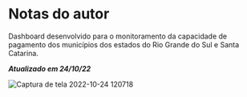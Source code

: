 # Notas do autor

Dashboard desenvolvido para o monitoramento da capacidade de pagamento dos municípios dos estados do Rio Grande do Sul e Santa Catarina. 

***Atualizado em 24/10/22***

![Captura de tela 2022-10-24 120718](https://user-images.githubusercontent.com/99520642/197561200-53dbc2ba-37e7-43e1-95cc-d29a4f680437.png)
